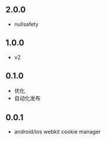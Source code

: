 ## 2.0.0

* nullsafety

## 1.0.0

* v2

## 0.1.0

* 优化
* 自动化发布

## 0.0.1

* android/ios webkit cookie manager
